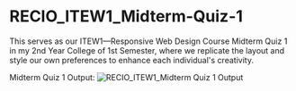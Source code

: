 # RECIO_ITEW1_Midterm-Quiz-1
This serves as our ITEW1—Responsive Web Design Course Midterm Quiz 1 in my 2nd Year College of 1st Semester, where we replicate the layout and style our own preferences to enhance each individual's creativity.

Midterm Quiz 1 Output:
![RECIO_ITEW1_Midterm Quiz 1 Output](https://github.com/user-attachments/assets/24adc703-86e1-46a8-b71c-f6bac0cdcbdf)
